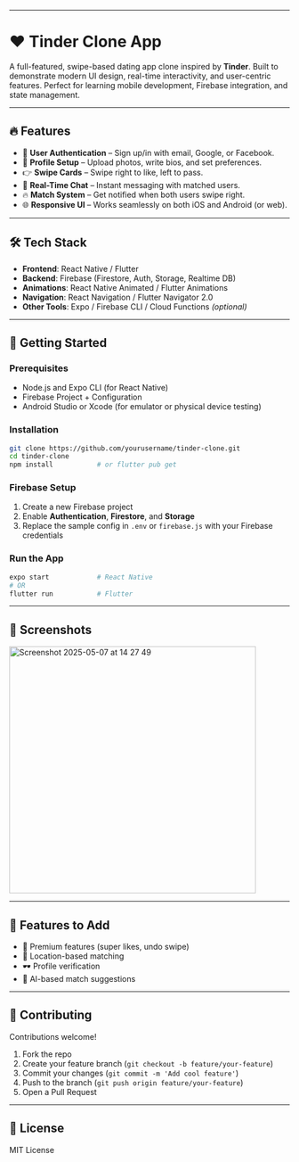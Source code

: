 
---

# ❤️ Tinder Clone App

A full-featured, swipe-based dating app clone inspired by **Tinder**. Built to demonstrate modern UI design, real-time interactivity, and user-centric features. Perfect for learning mobile development, Firebase integration, and state management.

---

## 🔥 Features

* 👤 **User Authentication** – Sign up/in with email, Google, or Facebook.
* 📸 **Profile Setup** – Upload photos, write bios, and set preferences.
* 👉 **Swipe Cards** – Swipe right to like, left to pass.
* 💬 **Real-Time Chat** – Instant messaging with matched users.
* 🔥 **Match System** – Get notified when both users swipe right.
* 🌐 **Responsive UI** – Works seamlessly on both iOS and Android (or web).

---

## 🛠 Tech Stack

* **Frontend**: React Native / Flutter
* **Backend**: Firebase (Firestore, Auth, Storage, Realtime DB)
* **Animations**: React Native Animated / Flutter Animations
* **Navigation**: React Navigation / Flutter Navigator 2.0
* **Other Tools**: Expo / Firebase CLI / Cloud Functions *(optional)*

---

## 🚀 Getting Started

### Prerequisites

* Node.js and Expo CLI (for React Native)
* Firebase Project + Configuration
* Android Studio or Xcode (for emulator or physical device testing)

### Installation

```bash
git clone https://github.com/yourusername/tinder-clone.git
cd tinder-clone
npm install           # or flutter pub get
```

### Firebase Setup

1. Create a new Firebase project
2. Enable **Authentication**, **Firestore**, and **Storage**
3. Replace the sample config in `.env` or `firebase.js` with your Firebase credentials

### Run the App

```bash
expo start            # React Native
# OR
flutter run           # Flutter
```

---

## 📸 Screenshots

<img width="443" alt="Screenshot 2025-05-07 at 14 27 49" src="https://github.com/user-attachments/assets/c0ee1b7e-38ed-45e6-b1ca-8bbf88887c94" />









---

## 🧪 Features to Add

* 💎 Premium features (super likes, undo swipe)
* 📍 Location-based matching
* 🕶️ Profile verification
* 🧠 AI-based match suggestions

---

## 🤝 Contributing

Contributions welcome!

1. Fork the repo
2. Create your feature branch (`git checkout -b feature/your-feature`)
3. Commit your changes (`git commit -m 'Add cool feature'`)
4. Push to the branch (`git push origin feature/your-feature`)
5. Open a Pull Request

---

## 📄 License

MIT License
